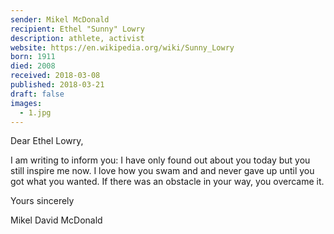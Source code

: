 ```yaml
---
sender: Mikel McDonald
recipient: Ethel "Sunny" Lowry
description: athlete, activist
website: https://en.wikipedia.org/wiki/Sunny_Lowry
born: 1911
died: 2008
received: 2018-03-08
published: 2018-03-21
draft: false
images:
  - 1.jpg
---
```

Dear Ethel Lowry,

I am writing to inform you: I have only found out about you today but you still inspire me now. I love how you swam and and never gave up until you got what you wanted. If there was an obstacle in your way, you overcame it. 

Yours sincerely

Mikel David McDonald
